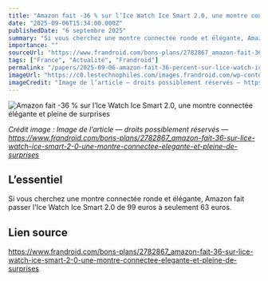 ```yaml
---
title: "Amazon fait -36 % sur l’Ice Watch Ice Smart 2.0, une montre connectée élégante et pleine de surprises"
date: "2025-09-06T15:34:00.000Z"
publishedDate: "6 septembre 2025"
summary: "Si vous cherchez une montre connectée ronde et élégante, Amazon fait passer l'Ice Watch Ice Smart 2.0 de 99 euros à seulement 63 euros."
importance: ""
sourceUrl: "https://www.frandroid.com/bons-plans/2782867_amazon-fait-36-sur-lice-watch-ice-smart-2-0-une-montre-connectee-elegante-et-pleine-de-surprises"
tags: ["France", "Actualité", "Frandroid"]
permalink: "/papers/2025-09-06-amazon-fait-36-percent-sur-lice-watch-ice-smart-20-une-montre-connectee-elegante-et-pleine-de-surprises"
imageUrl: "https://c0.lestechnophiles.com/images.frandroid.com/wp-content/uploads/2025/09/ice-watch-ice-smart-20.jpg?resize=1600,900&key=2a27ce39&watermark"
imageCredit: "Image de l’article — droits possiblement réservés — https://www.frandroid.com/bons-plans/2782867_amazon-fait-36-sur-lice-watch-ice-smart-2-0-une-montre-connectee-elegante-et-pleine-de-surprises"
---
```


![Amazon fait -36 % sur l’Ice Watch Ice Smart 2.0, une montre connectée élégante et pleine de surprises](https://c0.lestechnophiles.com/images.frandroid.com/wp-content/uploads/2025/09/ice-watch-ice-smart-20.jpg?resize=1600,900&key=2a27ce39&watermark)

*Crédit image : Image de l’article — droits possiblement réservés — https://www.frandroid.com/bons-plans/2782867_amazon-fait-36-sur-lice-watch-ice-smart-2-0-une-montre-connectee-elegante-et-pleine-de-surprises*

## L’essentiel

Si vous cherchez une montre connectée ronde et élégante, Amazon fait passer l'Ice Watch Ice Smart 2.0 de 99 euros à seulement 63 euros.

## Lien source

https://www.frandroid.com/bons-plans/2782867_amazon-fait-36-sur-lice-watch-ice-smart-2-0-une-montre-connectee-elegante-et-pleine-de-surprises
